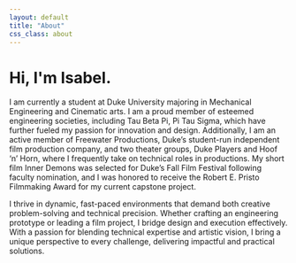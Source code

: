 ```yaml
---
layout: default
title: "About"
css_class: about
---
```


# Hi, I'm Isabel.

I am currently a student at Duke University majoring in Mechanical Engineering and Cinematic arts. I am a proud member of esteemed engineering societies, including Tau Beta Pi, Pi Tau Sigma, which have further fueled my passion for innovation and design. Additionally, I am an active member of Freewater Productions, Duke’s student-run independent film production company, and two theater groups, Duke Players and Hoof ‘n’ Horn, where I frequently take on technical roles in productions. My short film Inner Demons was selected for Duke’s Fall Film Festival following faculty nomination, and I was honored to receive the Robert E. Pristo Filmmaking Award for my current capstone project.
 
I thrive in dynamic, fast-paced environments that demand both creative problem-solving and technical precision. Whether crafting an engineering prototype or leading a film project, I bridge design and execution effectively. With a passion for blending technical expertise and artistic vision, I bring a unique perspective to every challenge, delivering impactful and practical solutions.

<!-----
## This is a website for showcasing my projects in more detail than can fit on a resume.
  + Check out the [Projects]({{ '/projects/' | relative_url }}) page for more details.
  + You can also get in [Contact]({{ '/contact/' | relative_url }}) with me.
  + My [Resume]({{ '/assets/resume.pdf' | relative_url }}) is available for download here too.

<h2>
    Connect with me on
    <a href="https://www.linkedin.com/in/michael-scutari/">LinkedIn</a>
    <img src="{{ '/assets/icons/linkedin.svg' | relative_url }}" alt="LinkedIn" style="width: 20px; height: 20px; vertical-align: middle;" />
    or check out my
    <a href="https://github.com/michaelscutari">GitHub</a>
    <img src="{{ '/assets/icons/github.svg' | relative_url }}" alt="GitHub" style="width: 20px; height: 20px; vertical-align: middle;" />.
</h2>-->

